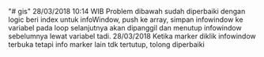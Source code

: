 "# gis"
28/03/2018 10:14 WIB Problem dibawah sudah diperbaiki dengan logic beri index untuk infoWindow, push ke array, simpan infowindow ke variabel pada loop selanjutnya akan dipanggil dan menutup infowindow sebelumnya lewat variabel tadi.
28/03/2018 Ketika marker diklik infowindow terbuka tetapi info marker lain tdk tertutup, tolong diperbaiki 